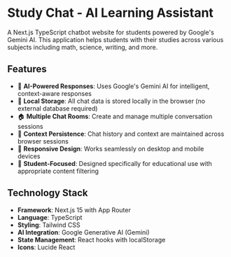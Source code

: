 # Study Chat - AI Learning Assistant

A Next.js TypeScript chatbot website for students powered by Google's Gemini AI. This application helps students with their studies across various subjects including math, science, writing, and more.

## Features

- 🤖 **AI-Powered Responses**: Uses Google's Gemini AI for intelligent, context-aware responses
- 💾 **Local Storage**: All chat data is stored locally in the browser (no external database required)
- 🏠 **Multiple Chat Rooms**: Create and manage multiple conversation sessions
- 🔄 **Context Persistence**: Chat history and context are maintained across browser sessions
- 📱 **Responsive Design**: Works seamlessly on desktop and mobile devices
- 🎯 **Student-Focused**: Designed specifically for educational use with appropriate content filtering

## Technology Stack

- **Framework**: Next.js 15 with App Router
- **Language**: TypeScript
- **Styling**: Tailwind CSS
- **AI Integration**: Google Generative AI (Gemini)
- **State Management**: React hooks with localStorage
- **Icons**: Lucide React
